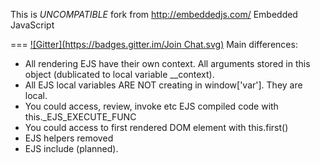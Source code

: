 This is *UNCOMPATIBLE* fork from http://embeddedjs.com/
Embedded JavaScript

===
[![Gitter](https://badges.gitter.im/Join Chat.svg)](https://gitter.im/Enelar/EJS?utm_source=badge&utm_medium=badge&utm_campaign=pr-badge&utm_content=badge)
Main differences:
* All rendering EJS have their own context. All arguments stored in this object (dublicated to local variable __context).
* All EJS local variables ARE NOT creating in window['var']. They are local.
* You could access, review, invoke etc EJS compiled code with this._EJS_EXECUTE_FUNC
* You could access to first rendered DOM element with this.first()
* EJS helpers removed
* EJS include (planned).
